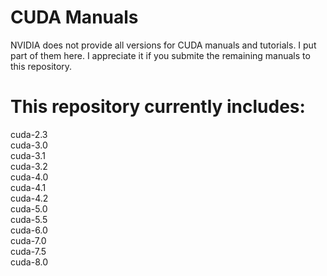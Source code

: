 # CUDA Manuals

NVIDIA does not provide all versions for CUDA manuals and tutorials.
I put part of them here. I appreciate it if you submite the remaining manuals to this repository.


# This repository currently includes:

cuda-2.3  
cuda-3.0  
cuda-3.1  
cuda-3.2  
cuda-4.0  
cuda-4.1  
cuda-4.2  
cuda-5.0  
cuda-5.5  
cuda-6.0  
cuda-7.0  
cuda-7.5  
cuda-8.0
